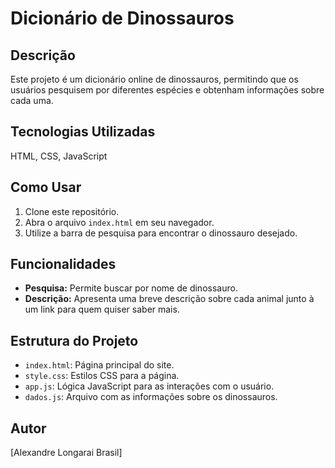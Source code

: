 # Dicionário de Dinossauros

## Descrição
Este projeto é um dicionário online de dinossauros, permitindo que os usuários pesquisem por diferentes espécies e obtenham informações sobre cada uma.

## Tecnologias Utilizadas
HTML, CSS, JavaScript

## Como Usar

1. Clone este repositório.
2. Abra o arquivo `index.html` em seu navegador.
3. Utilize a barra de pesquisa para encontrar o dinossauro desejado.

## Funcionalidades

* **Pesquisa:** Permite buscar por nome de dinossauro.
* **Descrição:** Apresenta uma breve descrição sobre cada animal junto à um link para quem quiser saber mais.

## Estrutura do Projeto

* `index.html`: Página principal do site.
* `style.css`: Estilos CSS para a página.
* `app.js`: Lógica JavaScript para as interações com o usuário.
* `dados.js`: Arquivo com as informações sobre os dinossauros.

## Autor

[Alexandre Longarai Brasil]
